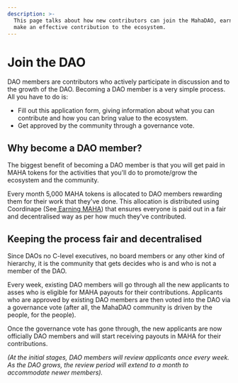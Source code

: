 ```yaml
---
description: >-
  This page talks about how new contributors can join the MahaDAO, earn MAHA and
  make an effective contribution to the ecosystem.
---
```


# Join the DAO

DAO members are contributors who actively participate in discussion and to the growth of the DAO. Becoming a DAO member is a very simple process. All you have to do is:

* Fill out this application form, giving information about what you can contribute and how you can bring value to the ecosystem.
* Get approved by the community through a governance vote.

## Why become a DAO member?

The biggest benefit of becoming a DAO member is that you will get paid in MAHA tokens for the activities that you'll do to promote/grow the ecosystem and the community.

Every month 5,000 MAHA tokens is allocated to DAO members rewarding them for their work that they've done. This allocation is distributed using Coordinape \(See[ Earning MAHA](the-maha-token/getting-paid-in-maha.md)\)  that ensures everyone is paid out in a fair and decentralised way as per how much they've contributed. 

## Keeping the process fair and decentralised

Since DAOs no C-level executives, no board members or any other kind of hierarchy, it is the community that gets decides who is and who is not a member of the DAO.

Every week, existing DAO members will go through all the new applicants to asses who is eligible for MAHA payouts for their contributions. Applicants who are approved by existing DAO members are then voted into the DAO via a governance vote \(after all, the MahaDAO community is driven by the people, for the people\).

Once the governance vote has gone through, the new applicants are now officially DAO members and will start receiving payouts in MAHA for their contributions.

_\(At the initial stages, DAO members will review applicants once every week. As the DAO grows, the review period will extend to a month to accommodate newer members\)._

